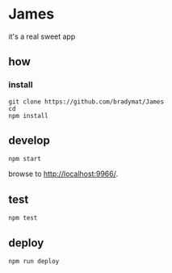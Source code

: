 
# James

it's a real sweet app

## how

### install

```
git clone https://github.com/bradymat/James
cd 
npm install
```

## develop

```
npm start
```

browse to <http://localhost:9966/>.

## test

```
npm test
```

## deploy

```
npm run deploy
```
